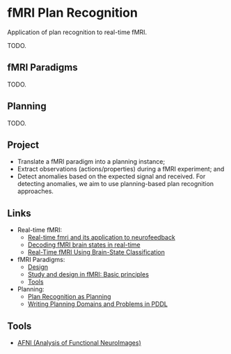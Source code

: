 # fMRI Plan Recognition

Application of plan recognition to real-time fMRI.

TODO.

## fMRI Paradigms

TODO.

## Planning

TODO.

## Project

- Translate a fMRI paradigm into a planning instance;
- Extract observations (actions/properties) during a fMRI experiment; and
- Detect anomalies based on the expected signal and received. For detecting anomalies, we aim to use planning-based plan recognition approaches.

## Links
- Real-time fMRI:
  - [Real-time fmri and its application to neurofeedback](http://www.sciencedirect.com/science/article/pii/S1053811911011700)
  - [Decoding fMRI brain states in real-time](http://www.sciencedirect.com/science/article/pii/S1053811910009109)
  - [Real-Time fMRI Using Brain-State Classification](http://onlinelibrary.wiley.com/doi/10.1002/hbm.20326/epdf)
- fMRI Paradigms:
  - [Design](http://afni.nimh.nih.gov/sscc/staff/rwcox/ISMRM_2006/Syllabus%202006%20-%203340/files/J_03.pdf)
  - [Study and design in fMRI: Basic principles](http://cogs.indiana.edu/~panlab/fmriDocs/studyDesign.pdf)
  - [Tools](http://www.ncbi.nlm.nih.gov/pmc/articles/PMC4028909/)
- Planning:
  - [Plan Recognition as Planning](http://ijcai.org/papers09/Papers/IJCAI09-296.pdf)
  - [Writing Planning Domains and Problems in PDDL](http://users.cecs.anu.edu.au/~patrik/pddlman/writing.html)

## Tools
- [AFNI (Analysis of Functional NeuroImages)](http://afni.nimh.nih.gov/pub/dist/doc/program_help/Dimon.html)
